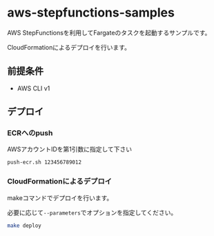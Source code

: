 # aws-stepfunctions-samples

AWS StepFunctionsを利用してFargateのタスクを起動するサンプルです。


CloudFormationによるデプロイを行います。

## 前提条件

- AWS CLI v1


## デプロイ

### ECRへのpush

AWSアカウントIDを第1引数に指定して下さい
```bash
push-ecr.sh 123456789012
```

### CloudFormationによるデプロイ

makeコマンドでデプロイを行います。

必要に応じて`--parameters`でオプションを指定してください。

```bash
make deploy
```

